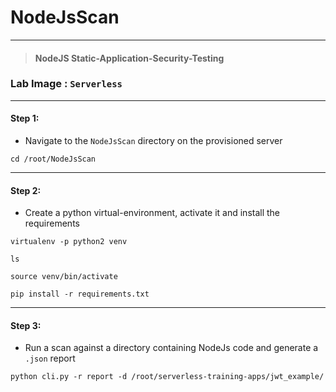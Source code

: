 # **NodeJsScan**

---

> #### NodeJS Static-Application-Security-Testing

### **Lab Image : `Serverless`**

---

#### Step 1:

* Navigate to the `NodeJsScan` directory on the provisioned server

```commandline
cd /root/NodeJsScan
```

---

#### Step 2:

* Create a python virtual-environment, activate it and install the requirements

```commandline
virtualenv -p python2 venv
```
```commandline
ls
```
```commandline
source venv/bin/activate
```
```commandline
pip install -r requirements.txt
```

---

#### Step 3:

* Run a scan against a directory containing NodeJs code and generate a `.json` report

```commandline
python cli.py -r report -d /root/serverless-training-apps/jwt_example/
```
